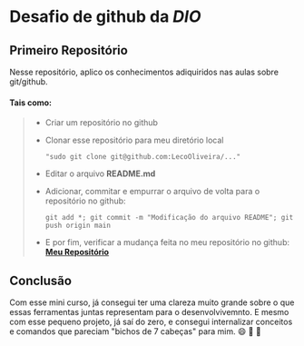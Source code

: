 # Desafio de github da _**DIO**_
## Primeiro Repositório

Nesse repositório, aplico os conhecimentos adiquiridos nas aulas sobre git/github.

#### Tais como:

> - Criar um repositório no github
>
> - Clonar esse repositório para meu diretório local
>  
>     ```"sudo git clone git@github.com:LecoOliveira/..." ```
>
> - Editar o arquivo **README.md**
>
> - Adicionar, commitar e empurrar o arquivo de volta para o repositório no github:  
>
>       git add *; git commit -m "Modificação do arquivo README"; git push origin main
>
> - E por fim, verificar a mudança feita no meu repositório no github:
>  [**Meu Repositório**](https://github.com/LecoOliveira/DIO_desafio_github "Clique para acessar")


## Conclusão

Com esse mini curso, já consegui ter uma clareza muito grande sobre o que essas ferramentas juntas representam para o desenvolvivemnto.
E mesmo com esse pequeno projeto, já saí do zero, e consegui internalizar conceitos e comandos que pareciam "bichos de 7 cabeças" para mim. :smile: :partying_face: :rocket:
 	
